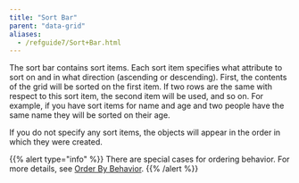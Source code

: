 ```yaml
---
title: "Sort Bar"
parent: "data-grid"
aliases:
  - /refguide7/Sort+Bar.html
---
```


The sort bar contains sort items. Each sort item specifies what attribute to sort on and in what direction (ascending or descending). First, the contents of the grid will be sorted on the first item. If two rows are the same with respect to this sort item, the second item will be used, and so on. For example, if you have sort items for name and age and two people have the same name they will be sorted on their age.

If you do not specify any sort items, the objects will appear in the order in which they were created.

{{% alert type="info" %}}
There are special cases for ordering behavior. For more details, see [Order By Behavior](ordering-behavior).
{{% /alert %}}
